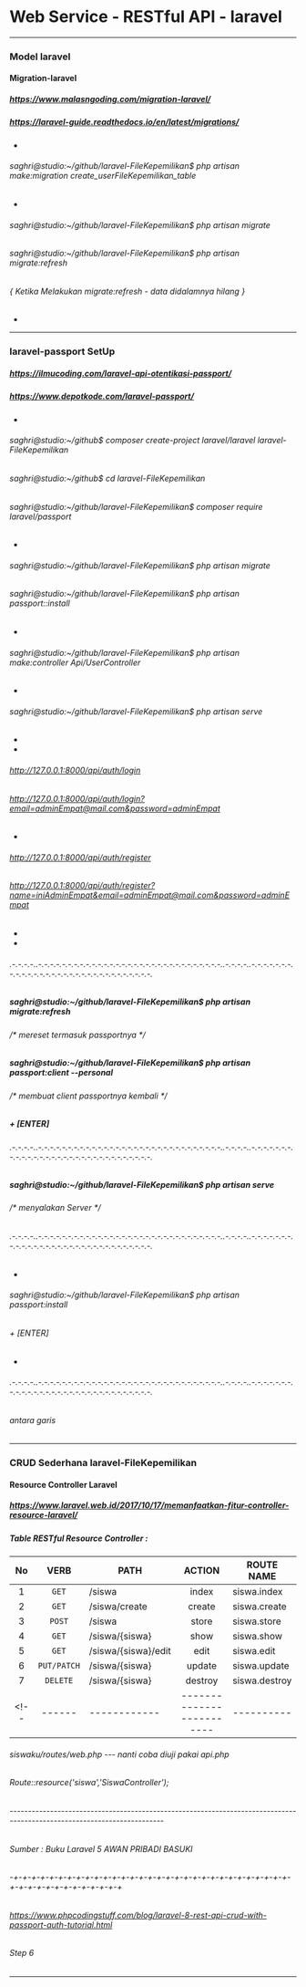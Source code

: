 
# Web Service - RESTful API - laravel

------------------------------------------------------------------------------------------------
### Model laravel
#### Migration-laravel

##### https://www.malasngoding.com/migration-laravel/
##### https://laravel-guide.readthedocs.io/en/latest/migrations/
+
###### saghri@studio:~/github/laravel-FileKepemilikan$ php artisan make:migration create_userFileKepemilikan_table
+
###### saghri@studio:~/github/laravel-FileKepemilikan$ php artisan migrate
###### saghri@studio:~/github/laravel-FileKepemilikan$ php artisan migrate:refresh
###### { Ketika Melakukan migrate:refresh - data didalamnya hilang }
+


------------------------------------------------------------------------------------------------
### laravel-passport SetUp

##### https://ilmucoding.com/laravel-api-otentikasi-passport/ 
##### https://www.depotkode.com/laravel-passport/ 
+
###### saghri@studio:~/github$ composer create-project laravel/laravel laravel-FileKepemilikan
###### saghri@studio:~/github$ cd laravel-FileKepemilikan
###### saghri@studio:~/github/laravel-FileKepemilikan$ composer require laravel/passport
+
###### saghri@studio:~/github/laravel-FileKepemilikan$ php artisan migrate
###### saghri@studio:~/github/laravel-FileKepemilikan$ php artisan passport::install
+
###### saghri@studio:~/github/laravel-FileKepemilikan$ php artisan make:controller Api/UserController
+
###### saghri@studio:~/github/laravel-FileKepemilikan$ php artisan serve
+
+
###### http://127.0.0.1:8000/api/auth/login
###### http://127.0.0.1:8000/api/auth/login?email=adminEmpat@mail.com&password=adminEmpat
+
###### http://127.0.0.1:8000/api/auth/register
###### http://127.0.0.1:8000/api/auth/register?name=iniAdminEmpat&email=adminEmpat@mail.com&password=adminEmpat
+
+
###### .-.-.-.-..-.-.-.-.-.-.-.-.-.-.-.-.-.-.-.-.-.-.-.-.-.-.-.-.-.-.-.-.-.-.-..-.-.-.-..-.-.-.-.-.-.-.-.-.-.-.-.-.-.-.-.-.-.-.-.-.-.-.-.-.-.-.-.-.-.-.
##### saghri@studio:~/github/laravel-FileKepemilikan$ php artisan migrate:refresh
###### /* mereset termasuk passportnya */
##### saghri@studio:~/github/laravel-FileKepemilikan$ php artisan passport:client --personal
###### /* membuat client passportnya kembali */
##### + [ENTER]
###### .-.-.-.-..-.-.-.-.-.-.-.-.-.-.-.-.-.-.-.-.-.-.-.-.-.-.-.-.-.-.-.-.-.-.-..-.-.-.-..-.-.-.-.-.-.-.-.-.-.-.-.-.-.-.-.-.-.-.-.-.-.-.-.-.-.-.-.-.-.-.
##### saghri@studio:~/github/laravel-FileKepemilikan$ php artisan serve
###### /* menyalakan Server */
###### .-.-.-.-..-.-.-.-.-.-.-.-.-.-.-.-.-.-.-.-.-.-.-.-.-.-.-.-.-.-.-.-.-.-.-..-.-.-.-..-.-.-.-.-.-.-.-.-.-.-.-.-.-.-.-.-.-.-.-.-.-.-.-.-.-.-.-.-.-.-.
+
###### saghri@studio:~/github/laravel-FileKepemilikan$ php artisan passport:install
###### + [ENTER]
+
###### .-.-.-.-..-.-.-.-.-.-.-.-.-.-.-.-.-.-.-.-.-.-.-.-.-.-.-.-.-.-.-.-.-.-.-..-.-.-.-..-.-.-.-.-.-.-.-.-.-.-.-.-.-.-.-.-.-.-.-.-.-.-.-.-.-.-.-.-.-.-.


###### antara garis
------------------------------------------------------------------------------------------------

### CRUD Sederhana laravel-FileKepemilikan
#### Resource Controller Laravel 

##### https://www.laravel.web.id/2017/10/17/memanfaatkan-fitur-controller-resource-laravel/
##### Table RESTful Resource Controller :

<!-- | :--: |    :--:    | :---------------------: | :------: | :----------------: | -->
|  No  |    VERB    |           PATH          |    ACTION    |     ROUTE NAME     |
| :--: |    :--:    |  ---------------------- |   :------:   | ------------------ |
|  1   | `GET`      | /siswa                  |    index     | siswa.index        |
|  2   | `GET`      | /siswa/create           |    create    | siswa.create       |
|  3   | `POST`     | /siswa                  |    store     | siswa.store        |
|  4   | `GET`      | /siswa/{siswa}          |    show      | siswa.show         |
|  5   | `GET`      | /siswa/{siswa}/edit     |    edit      | siswa.edit         |
|  6   | `PUT/PATCH`| /siswa/{siswa}          |    update    | siswa.update       |
|  7   | `DELETE`   | /siswa/{siswa}          |    destroy   | siswa.destroy      |
<!-- |------|------------|-------------------------|----------|--------------------| -->
###### siswaku/routes/web.php   ---   nanti coba diuji pakai api.php
###### Route::resource('siswa','SiswaController');
###### ------------------------------------------------------------------------------------------------------------------------
###### Sumber : Buku Laravel 5 AWAN PRIBADI BASUKI
###### -+-+-+-+-+-+-+-+-+-+-+-+-+-+-+-+-+-+-+-+-+-+-+-+-+-+-+-+-+-+-+-+-+-+-+-+-+-+-+-+-+-+-+-+

###### https://www.phpcodingstuff.com/blog/laravel-8-rest-api-crud-with-passport-auth-tutorial.html
###### Step 6

------------------------------------------------------------------------------------------------




<!--
<p align="center"><a href="https://laravel.com" target="_blank"><img src="https://raw.githubusercontent.com/laravel/art/master/logo-lockup/5%20SVG/2%20CMYK/1%20Full%20Color/laravel-logolockup-cmyk-red.svg" width="400"></a></p>

<p align="center">
<a href="https://travis-ci.org/laravel/framework"><img src="https://travis-ci.org/laravel/framework.svg" alt="Build Status"></a>
<a href="https://packagist.org/packages/laravel/framework"><img src="https://img.shields.io/packagist/dt/laravel/framework" alt="Total Downloads"></a>
<a href="https://packagist.org/packages/laravel/framework"><img src="https://img.shields.io/packagist/v/laravel/framework" alt="Latest Stable Version"></a>
<a href="https://packagist.org/packages/laravel/framework"><img src="https://img.shields.io/packagist/l/laravel/framework" alt="License"></a>
</p>


## Web Service - RESTful API - laravel


## About Laravel

Laravel is a web application framework with expressive, elegant syntax. We believe development must be an enjoyable and creative experience to be truly fulfilling. Laravel takes the pain out of development by easing common tasks used in many web projects, such as:

- [Simple, fast routing engine](https://laravel.com/docs/routing).
- [Powerful dependency injection container](https://laravel.com/docs/container).
- Multiple back-ends for [session](https://laravel.com/docs/session) and [cache](https://laravel.com/docs/cache) storage.
- Expressive, intuitive [database ORM](https://laravel.com/docs/eloquent).
- Database agnostic [schema migrations](https://laravel.com/docs/migrations).
- [Robust background job processing](https://laravel.com/docs/queues).
- [Real-time event broadcasting](https://laravel.com/docs/broadcasting).

Laravel is accessible, powerful, and provides tools required for large, robust applications.

## Learning Laravel

Laravel has the most extensive and thorough [documentation](https://laravel.com/docs) and video tutorial library of all modern web application frameworks, making it a breeze to get started with the framework.

If you don't feel like reading, [Laracasts](https://laracasts.com) can help. Laracasts contains over 1500 video tutorials on a range of topics including Laravel, modern PHP, unit testing, and JavaScript. Boost your skills by digging into our comprehensive video library.

## Laravel Sponsors

We would like to extend our thanks to the following sponsors for funding Laravel development. If you are interested in becoming a sponsor, please visit the Laravel [Patreon page](https://patreon.com/taylorotwell).

### Premium Partners

- **[Vehikl](https://vehikl.com/)**
- **[Tighten Co.](https://tighten.co)**
- **[Kirschbaum Development Group](https://kirschbaumdevelopment.com)**
- **[64 Robots](https://64robots.com)**
- **[Cubet Techno Labs](https://cubettech.com)**
- **[Cyber-Duck](https://cyber-duck.co.uk)**
- **[Many](https://www.many.co.uk)**
- **[Webdock, Fast VPS Hosting](https://www.webdock.io/en)**
- **[DevSquad](https://devsquad.com)**
- **[Curotec](https://www.curotec.com/)**
- **[OP.GG](https://op.gg)**

## Contributing

Thank you for considering contributing to the Laravel framework! The contribution guide can be found in the [Laravel documentation](https://laravel.com/docs/contributions).

## Code of Conduct

In order to ensure that the Laravel community is welcoming to all, please review and abide by the [Code of Conduct](https://laravel.com/docs/contributions#code-of-conduct).

## Security Vulnerabilities

If you discover a security vulnerability within Laravel, please send an e-mail to Taylor Otwell via [taylor@laravel.com](mailto:taylor@laravel.com). All security vulnerabilities will be promptly addressed.

## License

The Laravel framework is open-sourced software licensed under the [MIT license](https://opensource.org/licenses/MIT).

-->

